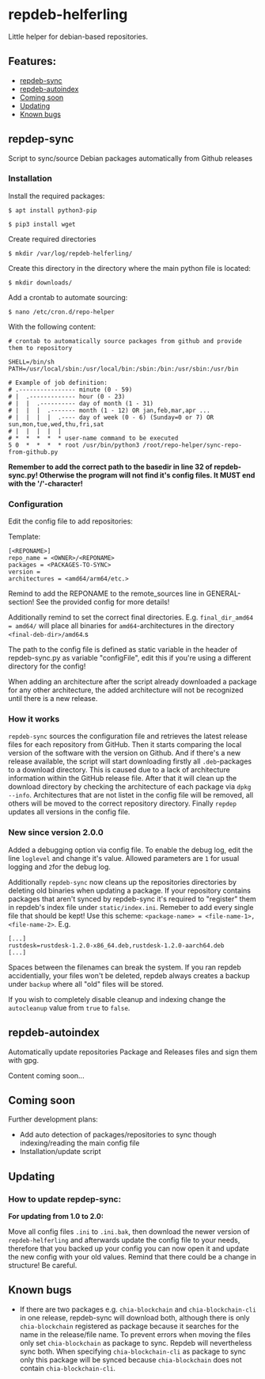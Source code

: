 # repdeb-helferling
Little helper for debian-based repositories.

## Features:
* [repdeb-sync](#repdep-sync)
* [repdeb-autoindex](#repdeb-autoindex)
* [Coming soon](#coming-soon)
* [Updating](#updating)
* [Known bugs](#known-bugs)

## repdep-sync 

Script to sync/source Debian packages automatically from Github releases

### Installation
Install the required packages:
```
$ apt install python3-pip
```
```
$ pip3 install wget
```
Create required directories
```
$ mkdir /var/log/repdeb-helferling/
```
Create this directory in the directory where the main python file is located:
```
$ mkdir downloads/
```

Add a crontab to automate sourcing:
```
$ nano /etc/cron.d/repo-helper
```
With the following content:
```
# crontab to automatically source packages from github and provide them to repository 

SHELL=/bin/sh
PATH=/usr/local/sbin:/usr/local/bin:/sbin:/bin:/usr/sbin:/usr/bin

# Example of job definition:
# .---------------- minute (0 - 59)
# |  .------------- hour (0 - 23)
# |  |  .---------- day of month (1 - 31)
# |  |  |  .------- month (1 - 12) OR jan,feb,mar,apr ...
# |  |  |  |  .---- day of week (0 - 6) (Sunday=0 or 7) OR sun,mon,tue,wed,thu,fri,sat
# |  |  |  |  |
# *  *  *  *  * user-name command to be executed
5 0  *  *  *  * root /usr/bin/python3 /root/repo-helper/sync-repo-from-github.py
```
**Remember to add the correct path to the basedir in line 32 of repdeb-sync.py! Otherwise the program will not find it's config files. It MUST end with the '/'-character!**

### Configuration
Edit the config file to add repositories:

Template:
```
[<REPONAME>]
repo_name = <OWNER>/<REPONAME>
packages = <PACKAGES-TO-SYNC>
version = 
architectures = <amd64/arm64/etc.>
```
Remind to add the REPONAME to the remote_sources line in GENERAL-section!
See the provided config for more details!

Additionally remind to set the correct final directories. E.g. ```final_dir_amd64 = amd64/``` will place all binaries for ```amd64```-architectures in the directory ```<final-deb-dir>/amd64```.s

The path to the config file is defined as static variable in the header of repdeb-sync.py as variable "configFile", edit this if you're using a different directory for the config!

When adding an architecture after the script already downloaded a package for any other architecture, the added architecture will not be recognized until there is a new release. 

### How it works
```repdeb-sync``` sources the configuration file and retrieves the latest release files for each repository from GitHub. Then it starts comparing the local version of the software with the version on Github. And if there's a new release available, the script will start downloading firstly all ```.deb```-packages to a download directory. This is caused due to a lack of architecture information within the GitHub release file. After that it will clean up the download directory by checking the architecture of each package via ```dpkg --info```. Architectures that are not listet in the config file will be removed, all others will be moved to the correct repository directory. Finally ```repdep``` updates all versions in the config file.

### New since version 2.0.0
Added a debugging option via config file. To enable the debug log, edit the line ```loglevel``` and change it's value. Allowed parameters are ```1``` for usual logging and ```2```for the debug log.

Additionally ```repdeb-sync``` now cleans up the repositories directories by deleting old binaries when updating a package. If your repository contains packages that aren't synced by repdeb-sync it's required to "register" them in repdeb's index file under ```static/index.ini```. Remeber to add every single file that should be kept! Use this scheme: ```<package-name> = <file-name-1>,<file-name-2>```. E.g.
```
[...]
rustdesk=rustdesk-1.2.0-x86_64.deb,rustdesk-1.2.0-aarch64.deb
[...]
```
Spaces between the filenames can break the system.
If you ran repdeb accidentially, your files won't be deleted, repdeb always creates a backup under ```backup``` where all "old" files will be stored.

If you wish to completely disable cleanup and indexing change the ```autocleanup``` value from ```true``` to ```false```.

## repdeb-autoindex
Automatically update repositories Package and Releases files and sign them with gpg.

Content coming soon...

## Coming soon
Further development plans:
* Add auto detection of packages/repositories to sync though indexing/reading the main config file
* Installation/update script

## Updating
### How to update repdep-sync:
**For updating from 1.0 to 2.0:**

Move all config files ```.ini``` to ```.ini.bak```, then download the newer version of ```repdeb-helferling``` and afterwards update the config file to your needs, therefore that you backed up your config you can now open it and update the new config with your old values. Remind that there could be a change in structure! Be careful.

## Known bugs
* If there are two packages e.g. ```chia-blockchain``` and ```chia-blockchain-cli``` in one release, repdeb-sync will download both, although there is only ```chia-blockchain``` registered as package because it searches for the name in the release/file name. To prevent errors when moving the files only set ```chia-blockchain``` as package to sync. Repdeb will nevertheless sync both. When specifying ```chia-blockchain-cli``` as package to sync only this package will be synced because ```chia-blockchain``` does not contain ```chia-blockchain-cli```.
